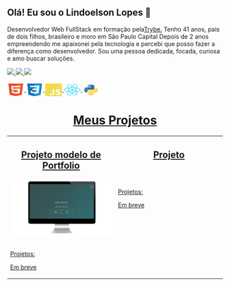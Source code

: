 ## Olá! Eu sou o Lindoelson Lopes 👋

<p>Desenvolvedor Web FullStack em formação pela<a href="https://www.betrybe.com/" target="_blank">Trybe.</a> Tenho 41 anos, pais de dois filhos, brasileiro e moro em São Paulo Capital  Depois de 2 anos empreendendo me apaixonei pela tecnologia e percebi que posso fazer a diferença como desenvolvedor. Sou uma pessoa dedicada, focada, curiosa e amo buscar soluções.</p>


<div>
  <a href="https://github.com/lindoelsonLopes">
  <img height="120em" src="https://github-readme-stats.vercel.app/api?username=lindoelsonLopes&show_icons=true&theme=dracula&include_all_commits=true&count_private=true"/>
  <img height="120em" src="https://github-readme-stats.vercel.app/api/top-langs/?username=lindoelsonLopes&layout=compact&langs_count=7&theme=dracula"/>    
  <img width="200px" align="rigth" src="https://user-images.githubusercontent.com/90987627/153871922-9b094285-9217-4077-99a3-12e9a2102e47.png"/>
</div>
  
<div style="display: inline_block"><br>
  <img align="center" alt="Lopes-HTML" height="30" width="40" src="https://raw.githubusercontent.com/devicons/devicon/master/icons/html5/html5-original.svg">
  <img align="center" alt="Lopes-CSS" height="30" width="40" src="https://raw.githubusercontent.com/devicons/devicon/master/icons/css3/css3-original.svg">
  <img align="center" alt="Lopes-Js" height="30" width="40" src="https://raw.githubusercontent.com/devicons/devicon/master/icons/javascript/javascript-plain.svg">  
  <img align="center" alt="Lopes-React" height="30" width="40" src="https://raw.githubusercontent.com/devicons/devicon/master/icons/react/react-original.svg">
  <img align="center" alt="Lopes-Python" height="30" width="40" src="https://raw.githubusercontent.com/devicons/devicon/master/icons/python/python-original.svg">
  
</div>
<h1 align="center">Meus Projetos</h1>
<table>
  <tr>
    <td valign="top" width="50%">
    <h2 align="center"><a href="https://lindoelsonlopes.github.io/ProjetoDioPortfolio/" target="_blank">Projeto modelo de Portfolio</a></h2>
    <a href="https://lindoelsonlopes.github.io/ProjetoDioPortfolio/" target="_blank"><img width="100%" src="./imagens/portfolioDio.png" alt="preview do projeto" /></a>
    <br>
    <br>
    <p>Projetos:</p>
    <p>Em breve</p>
    </td>
    <td valign="top" width="50%">
    <h2 align="center"><a href="">Projeto</a></h2>
    <a href=""><img width="100%" src="" alt="" /></a>
    <br>
    <br>
    <p>Projetos:</p>
    <p>Em breve</p>
    </td>
  </tr>
</table>
